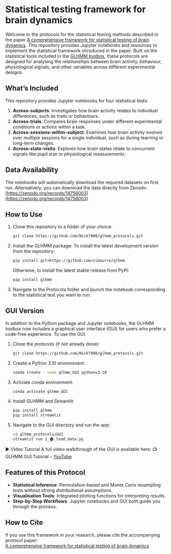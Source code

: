 
# Statistical testing framework for brain dynamics

Welcome to the protocols for the statistical testing methods described in the paper [A comprehensive framework for statistical testing of brain dynamics](https://arxiv.org/abs/2505.02541). This repository provides Jupyter notebooks and resources to implement the statistical framework introduced in the paper. Built on the statistical tools included in the [GLHMM toolbox](https://github.com/vidaurre/glhmm), these protocols are designed for analysing the relationships between brain activity, behaviour, physiological signals, and other variables across different experimental designs.

## What’s Included

This repository provides Jupyter notebooks for four statistical tests:

1. **Across-subjects**: Investigates how brain activity relates to individual differences, such as traits or behaviours.
2. **Across-trials**: Compares brain responses under different experimental conditions or actions within a task.
3. **Across-sessions-within-subject**: Examines how brain activity evolves over multiple sessions for a single individual, such as during learning or long-term changes.
4. **Across-state-visits**: Explores how brain states relate to concurrent signals like pupil size or physiological measurements.

## Data Availability

The notebooks will automatically download the required datasets on first run. Alternatively, you can download the data directly from Zenodo: [https://zenodo.org/records/14756003](https://zenodo.org/records/14756003)

## How to Use

1. Clone this repository to a folder of your choice:
   ```bash
   git clone https://github.com/Nick7900/glhmm_protocols.git
   ```

2. Install the GLHMM package:
   To install the latest development version from the repository:
   ```bash
   pip install git+https://github.com/vidaurre/glhmm
   ```

   Otherwise, to install the latest stable release from PyPI:
   ```bash
   pip install glhmm
   ```


3. Navigate to the Protocols folder and launch the notebook corresponding to the statistical test you want to run:

## GUI Version

In addition to the Python package and Jupyter notebooks, the GLHMM toolbox now includes a graphical user interface (GUI) for users who prefer a code-free experience. To use the GUI:

1. Clone the protocols (if not already done):
   ```bash
   git clone https://github.com/Nick7900/glhmm_protocols.git
   ```
   
2. Create a Python 3.10 environment:
   ```bash
   conda create --name glhmm_GUI python=3.10
   ```
3. Activate conda environment:
   ```bash
   conda activate glhmm_GUI
   ```
4. Install GLHMM and Streamlit:
   ```bash
   pip install glhmm
   pip install streamlit
   ```

5. Navigate to the GUI directory and run the app:
   ```bash
   cd glhmm_protocols/GUI
   streamlit run 1_🏠_load_data.py
   ```
▶️ Video Tutorial
A full video walkthrough of the GUI is available here:
📺 GLHMM GUI Tutorial – [YouTube]([https://github.com/vidaurre/glhmm](https://www.youtube.com/watch?v=XPcoK5zCPtU&t=1497s))

## Features of this Protocol

* **Statistical Inference**: Permutation-based and Monte Carlo resampling tests without strong distributional assumptions.
* **Visualisation Tools**: Integrated plotting functions for interpreting results.
* **Step-by-Step Workflows**: Jupyter notebooks and GUI both guide you through the process.

## How to Cite

If you use this framework in your research, please cite the accompanying protocol paper:  
[A comprehensive framework for statistical testing of brain dynamics](https://arxiv.org/abs/2505.02541)
